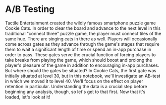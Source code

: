 # A/B Testing
Tactile Entertainment created the wildly famous smartphone puzzle game Cookie Cats. In order to clear the board and advance to the next level in this traditional "connect three" puzzle game, the player must connect tiles of the same hue. There are singing cats in there as well. Players will occasionally come across gates as they advance through the game's stages that require them to wait a significant length of time or spend an in-app purchase in order to pass. These gates serve the crucial function of forcing players to take breaks from playing the game, which should boost and prolong the player's pleasure of the game in addition to encouraging in-app purchases.
But where should the gates be situated? In Cookie Cats, the first gate was initially situated at level 30, but in this notebook, we'll investigate an AB-test in which we moved it to level 40. We'll focus on the effect on player retention in particular. Understanding the data is a crucial step before beginning any analysis, though, so let's get to that first. Now that it's loaded, let's look at it!
